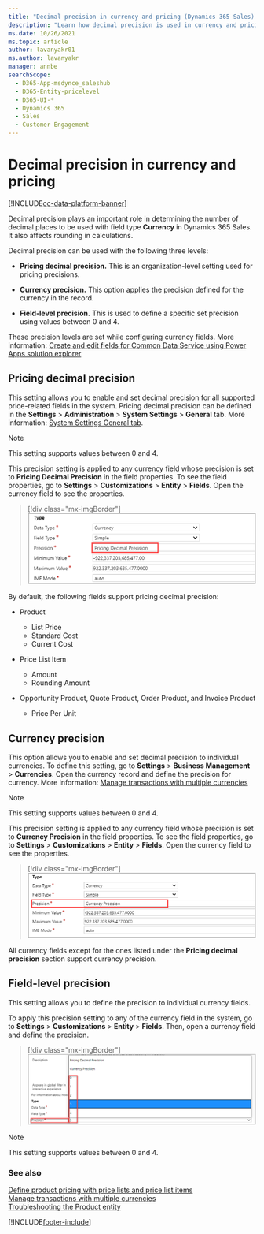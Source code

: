 ```yaml
---
title: "Decimal precision in currency and pricing (Dynamics 365 Sales) | MicrosoftDocs"
description: "Learn how decimal precision is used in currency and pricing in Dynamics 365 Sales."
ms.date: 10/26/2021
ms.topic: article
author: lavanyakr01
ms.author: lavanyakr
manager: annbe
searchScope: 
  - D365-App-msdynce_saleshub
  - D365-Entity-pricelevel
  - D365-UI-*
  - Dynamics 365
  - Sales
  - Customer Engagement
---
```

# Decimal precision in currency and pricing 

[!INCLUDE[cc-data-platform-banner](../includes/cc-data-platform-banner.md)]

Decimal precision plays an important role in determining the number of decimal places to be used with field type **Currency** in Dynamics 365 Sales. It also affects rounding in calculations.

Decimal precision can be used with the following three levels:

- **Pricing decimal precision.** This is an organization-level setting used for pricing precisions.

- **Currency precision.** This option applies the precision defined for the currency in the record.

- **Field-level precision.** This is used to define a specific set precision using values between 0 and 4.


These precision levels are set while configuring currency fields. More information: [Create and edit fields for Common Data Service using Power Apps solution explorer](/powerapps/maker/common-data-service/create-edit-field-solution-explorer)

## Pricing decimal precision 

This setting allows you to enable and set decimal precision for all supported price-related fields in the system. Pricing decimal precision can be defined in the **Settings** &gt; **Administration** &gt; **System Settings** &gt; **General** tab. More information: [System Settings General tab](/power-platform/admin/system-settings-dialog-box-general-tab).

> [!NOTE]
> This setting supports values between 0 and 4.

This precision setting is applied to any currency field whose precision is set to **Pricing Decimal Precision** in the field properties. To see the field properties, go to **Settings** &gt; **Customizations** &gt; **Entity** &gt; **Fields**. Open the currency field to see the properties.

> [!div class="mx-imgBorder"]
> ![Precision set to Pricing Decimal Precision.](media/set-precision-pricing-decimal-precision.png "Precision set to Pricing Decimal Precision")

By default, the following fields support pricing decimal precision:

- Product
  - List Price
  - Standard Cost
  - Current Cost

- Price List Item
    -   Amount
    -   Rounding Amount

-   Opportunity Product, Quote Product, Order Product, and Invoice Product
    -   Price Per Unit

## Currency precision 

This option allows you to enable and set decimal precision to individual currencies. To define this setting, go to **Settings** &gt; **Business Management** &gt; **Currencies**. Open the currency record and define the precision for currency. More information: [Manage transactions with multiple currencies](/power-platform/admin/manage-transactions-with-multiple-currencies)

> [!NOTE]
> This setting supports values between 0 and 4.


This precision setting is applied to any currency field whose precision is set to **Currency Precision** in the field properties. To see the field properties, go to **Settings** &gt; **Customizations** &gt; **Entity** &gt; **Fields**. Open the currency field to see the properties.

> [!div class="mx-imgBorder"]
> ![Precision set to Currency Precision.](media/set-precision-currency-precision.png "Precision set to Currency Precision")

All currency fields except for the ones listed under the **Pricing decimal precision** section support currency precision.

## Field-level precision

This setting allows you to define the precision to individual currency fields.

To apply this precision setting to any of the currency field in the system, go to **Settings** &gt; **Customizations** &gt; **Entity** &gt; **Fields**. Then, open a currency field and define the precision.

> [!div class="mx-imgBorder"]
> ![Field-level precision.](media/field-level-precision.png "Field-level precision")

> [!NOTE]
> This setting supports values between 0 and 4.

### See also
[Define product pricing with price lists and price list items](create-price-lists-price-list-items-define-pricing-products.md)  
[Manage transactions with multiple currencies](/power-platform/admin/manage-transactions-with-multiple-currencies)  
[Troubleshooting the Product entity](ts-products.md)


[!INCLUDE[footer-include](../includes/footer-banner.md)]
